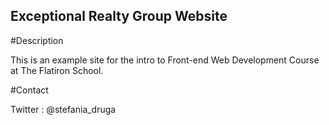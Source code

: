 Exceptional Realty Group Website 
---

#Description 

This is an example site for the intro to Front-end Web Development Course at The Flatiron School.

#Contact

Twitter : @stefania_druga